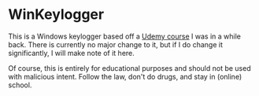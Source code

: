 # WinKeylogger
This is a Windows keylogger based off a [Udemy course](https://www.udemy.com/course/how-to-create-an-advanced-keylogger-from-scratch-for-windows/) I was in a while back.  There is currently no major change to it, but if I do change it significantly, I will make note of it here.

Of course, this is entirely for educational purposes and should not be used with malicious intent.  Follow the law, don't do drugs, and stay in (online) school.
